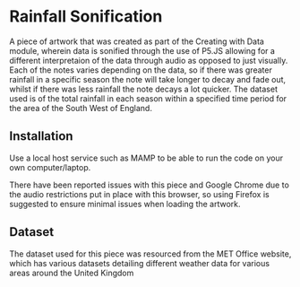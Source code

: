# Rainfall Sonification

A piece of artwork that was created as part of the Creating with Data module, wherein data is sonified through the use of P5.JS allowing for a different interpretaion of the data through audio as opposed to just visually. Each of the notes varies depending on the data, so if there was greater rainfall in a specific season the note will take longer to decay and fade out, whilst if there was less rainfall the note decays a lot quicker. The dataset used is of the total rainfall in each season within a specified time period for the area of the South West of England.

## Installation

Use a local host service such as MAMP to be able to run the code on your own computer/laptop. 

There have been reported issues with this piece and Google Chrome due to the audio restrictions put in place with this browser, so using Firefox is suggested to ensure minimal issues when loading the artwork.

## Dataset
The dataset used for this piece was resourced from the MET Office website, which has various datasets detailing different weather data for various areas around the United Kingdom
